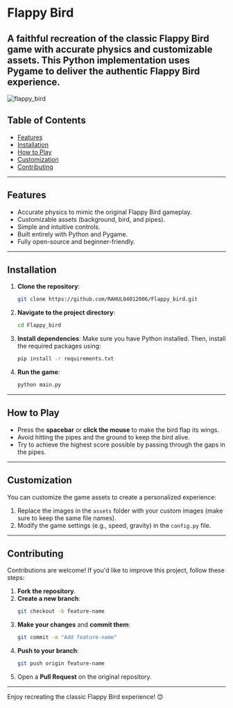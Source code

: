 # Flappy Bird

A faithful recreation of the classic Flappy Bird game with accurate physics and customizable assets. This Python implementation uses **Pygame** to deliver the authentic Flappy Bird experience.
---
![flappy_bird](https://github.com/user-attachments/assets/4b62781f-7176-4af7-9796-c9615b68ed22)

## Table of Contents

- [Features](#features)
- [Installation](#installation)
- [How to Play](#how-to-play)
- [Customization](#customization)
- [Contributing](#contributing)

---

## Features

- Accurate physics to mimic the original Flappy Bird gameplay.
- Customizable assets (background, bird, and pipes).
- Simple and intuitive controls.
- Built entirely with Python and Pygame.
- Fully open-source and beginner-friendly.

---

## Installation

1. **Clone the repository**:
   ```bash
   git clone https://github.com/RAHUL04012006/Flappy_bird.git
   ```

2. **Navigate to the project directory**:
   ```bash
   cd Flappy_bird
   ```

3. **Install dependencies**:
   Make sure you have Python installed. Then, install the required packages using:
   ```bash
   pip install -r requirements.txt
   ```

4. **Run the game**:
   ```bash
   python main.py
   ```

---

## How to Play

- Press the **spacebar** or **click the mouse** to make the bird flap its wings.
- Avoid hitting the pipes and the ground to keep the bird alive.
- Try to achieve the highest score possible by passing through the gaps in the pipes.

---


## Customization

You can customize the game assets to create a personalized experience:

1. Replace the images in the `assets` folder with your custom images (make sure to keep the same file names).
2. Modify the game settings (e.g., speed, gravity) in the `config.py` file.

---

## Contributing

Contributions are welcome! If you'd like to improve this project, follow these steps:

1. **Fork the repository**.
2. **Create a new branch**:
   ```bash
   git checkout -b feature-name
   ```
3. **Make your changes** and **commit them**:
   ```bash
   git commit -m "Add feature-name"
   ```
4. **Push to your branch**:
   ```bash
   git push origin feature-name
   ```
5. Open a **Pull Request** on the original repository.

---


Enjoy recreating the classic Flappy Bird experience! 😊


